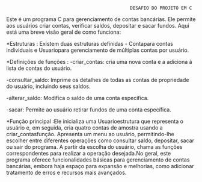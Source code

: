                                                   DESAFIO DO PROJETO EM C
Este é um programa C para gerenciamento de contas bancárias. Ele permite aos usuários criar contas, verificar saldos, depositar e sacar fundos. Aqui está uma breve visão geral de como funciona:

*Estruturas : Existem duas estruturas definidas - Contapara contas individuais e Usuariopara gerenciamento de múltiplas contas por usuário.

*Definições de funções :
-criar_contas: cria uma nova conta e a adiciona à lista de contas do usuário.

-consultar_saldo: Imprime os detalhes de todas as contas de propriedade do usuário, incluindo seus saldos.

-alterar_saldo: Modifica o saldo de uma conta específica.

-sacar: Permite ao usuário retirar fundos de uma conta específica.

*Função principal :Ele inicializa uma Usuarioestrutura que representa o usuário e, em seguida, cria quatro contas de amostra usando a criar_contasfunção. Apresenta um menu ao usuário, permitindo-lhe escolher entre 
diferentes operações como consultar saldo, depositar, sacar ou sair do programa. A partir da escolha do usuário, chama as funções correspondentes para realizar a operação desejada.No geral, este programa oferece 
funcionalidades básicas para gerenciamento de contas bancárias, embora haja espaço para expansão e melhorias, como adicionar tratamento de erros e recursos mais avançados.
